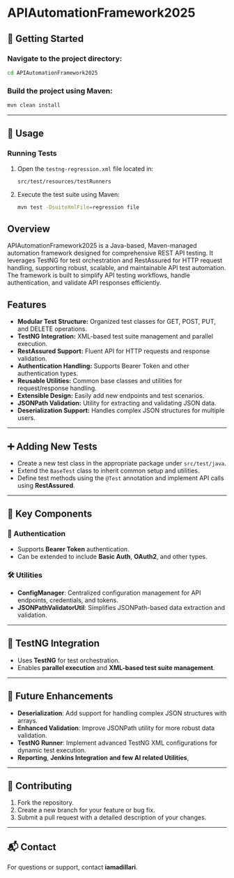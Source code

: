 # APIAutomationFramework2025

## 🚀 Getting Started

### Navigate to the project directory:
```bash
cd APIAutomationFramework2025
```

### Build the project using Maven:
```bash
mvn clean install
```

---

## 🧪 Usage

### Running Tests

1. Open the `testng-regression.xml` file located in:
   ```
   src/test/resources/testRunners
   ```
2. Execute the test suite using Maven:
   ```bash
   mvn test -DsuiteXmlFile=regression file
   ```


## Overview

APIAutomationFramework2025 is a Java-based, Maven-managed automation framework designed for comprehensive REST API testing. It leverages TestNG for test orchestration and RestAssured for HTTP request handling, supporting robust, scalable, and maintainable API test automation. The framework is built to simplify API testing workflows, handle authentication, and validate API responses efficiently.

## Features

- **Modular Test Structure:** Organized test classes for GET, POST, PUT, and DELETE operations.
- **TestNG Integration:** XML-based test suite management and parallel execution.
- **RestAssured Support:** Fluent API for HTTP requests and response validation.
- **Authentication Handling:** Supports Bearer Token and other authentication types.
- **Reusable Utilities:** Common base classes and utilities for request/response handling.
- **Extensible Design:** Easily add new endpoints and test scenarios.
- **JSONPath Validation:** Utility for extracting and validating JSON data.
- **Deserialization Support:** Handles complex JSON structures for multiple users.



---

## ➕ Adding New Tests

- Create a new test class in the appropriate package under `src/test/java`.
- Extend the `BaseTest` class to inherit common setup and utilities.
- Define test methods using the `@Test` annotation and implement API calls using **RestAssured**.

---

## 🧩 Key Components

### 🔐 Authentication
- Supports **Bearer Token** authentication.
- Can be extended to include **Basic Auth**, **OAuth2**, and other types.

### 🛠️ Utilities
- **ConfigManager**: Centralized configuration management for API endpoints, credentials, and tokens.
- **JSONPathValidatorUtil**: Simplifies JSONPath-based data extraction and validation.

---

## 🧪 TestNG Integration

- Uses **TestNG** for test orchestration.
- Enables **parallel execution** and **XML-based test suite management**.

---

## 🚧 Future Enhancements

- **Deserialization**: Add support for handling complex JSON structures with arrays.
- **Enhanced Validation**: Improve JSONPath utility for more robust data validation.
- **TestNG Runner**: Implement advanced TestNG XML configurations for dynamic test execution.
- **Reporting**, **Jenkins Integration** **and few AI related Utilities**, 

---

## 🤝 Contributing

1. Fork the repository.
2. Create a new branch for your feature or bug fix.
3. Submit a pull request with a detailed description of your changes.


---

## 📬 Contact

For questions or support, contact **iamadillari**.
